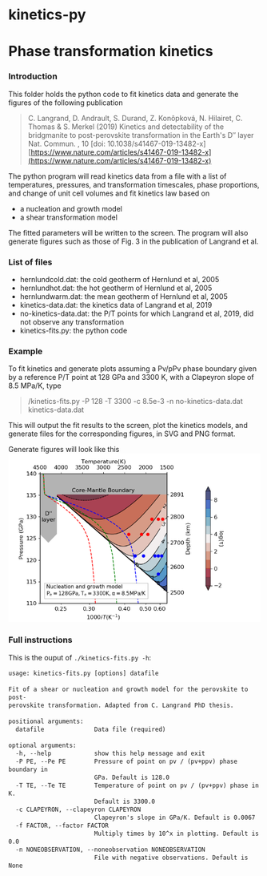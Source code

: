 # kinetics-py
# Phase transformation kinetics

### Introduction

This folder holds the python code to fit kinetics data and generate the figures of the following publication
> C. Langrand, D. Andrault, S. Durand, Z. Konôpková, N. Hilairet, C. Thomas & S. Merkel (2019)
> Kinetics and detectability of the bridgmanite to post-perovskite transformation in the Earth's D′′ layer 
> Nat. Commun. , 10 [doi: 10.1038/s41467-019-13482-x] 
> [https://www.nature.com/articles/s41467-019-13482-x](https://www.nature.com/articles/s41467-019-13482-x)

The python program will read kinetics data from a file with a list of temperatures, pressures, and transformation timescales, phase proportions, and change of unit cell volumes and fit kinetics law based on
* a nucleation and growth model
* a shear transformation model

The fitted parameters will be written to the screen. The program will also generate figures such as those of Fig. 3 in the publication of Langrand et al.

### List of files
* hernlundcold.dat: the cold geotherm of Hernlund et al, 2005
* hernlundhot.dat: the hot geotherm of Hernlund et al, 2005
* hernlundwarm.dat: the mean geotherm of Hernlund et al, 2005
* kinetics-data.dat: the kinetics data of Langrand et al, 2019
* no-kinetics-data.dat: the P/T points for which Langrand et al, 2019, did not observe any transformation
* kinetics-fits.py: the python code

### Example

To fit kinetics and generate plots assuming a Pv/pPv phase boundary given by a reference P/T point at 128 GPa and 3300 K, with a Clapeyron slope of 8.5 MPa/K, type
> /kinetics-fits.py -P 128 -T 3300 -c 8.5e-3 -n no-kinetics-data.dat kinetics-data.dat

This will output the fit results to the screen, plot the kinetics models, and generate files for the corresponding figures, in SVG and PNG format.

Generate figures will look like this
![Example results for a nucleation and growth model](https://github.com/smerkel/kinetics-py/blob/master/example-nuclGrowthModel.png)

### Full instructions

This is the ouput of `./kinetics-fits.py -h`:

    usage: kinetics-fits.py [options] datafile
    
    Fit of a shear or nucleation and growth model for the perovskite to post-
    perovskite transformation. Adapted from C. Langrand PhD thesis.
    
    positional arguments:
      datafile              Data file (required)
    
    optional arguments:
      -h, --help            show this help message and exit
      -P PE, --Pe PE        Pressure of point on pv / (pv+ppv) phase boundary in
                            GPa. Default is 128.0
      -T TE, --Te TE        Temperature of point on pv / (pv+ppv) phase in K.
                            Default is 3300.0
      -c CLAPEYRON, --clapeyron CLAPEYRON
                            Clapeyron's slope in GPa/K. Default is 0.0067
      -f FACTOR, --factor FACTOR
                            Multiply times by 10^x in plotting. Default is 0.0
      -n NONEOBSERVATION, --noneobservation NONEOBSERVATION
                            File with negative observations. Default is None

